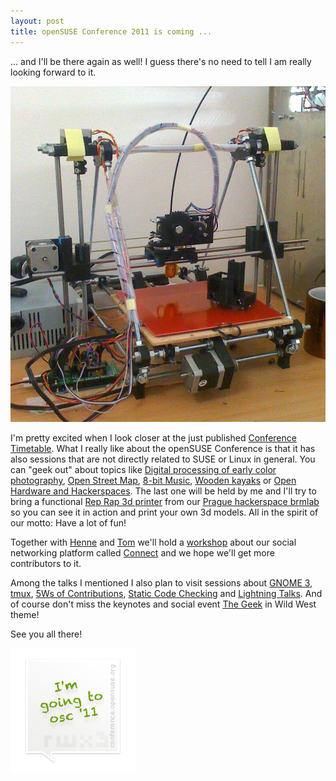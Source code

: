 ```yaml
---
layout: post
title: openSUSE Conference 2011 is coming ...
---
```


... and I'll be there again as well! I guess there's no need to tell I am really looking forward to it.

![prusa-mendel](/assets/prusa-mendel.jpg)

I'm pretty excited when I look closer at the just published [Conference Timetable](http://conference.opensuse.org/timetable). What I really like about the openSUSE Conference is that it has also sessions that are not directly related to SUSE or Linux in general. You can "geek out" about topics like [Digital processing of early color photography](http://conference.opensuse.org/indico/contributionDisplay.py?contribId=58&confId=2), [Open Street Map](http://conference.opensuse.org/indico/contributionDisplay.py?contribId=117&confId=2), [8-bit Music](http://conference.opensuse.org/indico/contributionDisplay.py?contribId=148&confId=2), [Wooden kayaks](http://conference.opensuse.org/indico/contributionDisplay.py?contribId=11&confId=2) or [Open Hardware and Hackerspaces](http://conference.opensuse.org/indico/contributionDisplay.py?contribId=24&confId=2). The last one will be held by me and I'll try to bring a functional [Rep Rap 3d printer](http://reprap.org/wiki/Prusa) from our [Prague hackerspace brmlab](http://brmlab.cz/) so you can see it in action and print your own 3d models. All in the spirit of our motto: Have a lot of fun!

Together with [Henne](http://hennevogel.de/) and [Tom](http://www.digitalflow.de/blog/) we'll hold a [workshop](http://conference.opensuse.org/indico/contributionDisplay.py?contribId=99&confId=2) about our social networking platform called [Connect](http://connect.opensuse.org/) and we hope we'll get more contributors to it.

Among the talks I mentioned I also plan to visit sessions about [GNOME 3](http://conference.opensuse.org/indico/contributionDisplay.py?contribId=31&confId=2), [tmux](http://conference.opensuse.org/indico/contributionDisplay.py?contribId=3&confId=2), [5Ws of Contributions](http://conference.opensuse.org/indico/contributionDisplay.py?contribId=79&confId=2), [Static Code Checking](http://conference.opensuse.org/indico/contributionDisplay.py?contribId=64&confId=2) and [Lightning Talks](http://conference.opensuse.org/indico/contributionDisplay.py?contribId=134&confId=2). And of course don't miss the keynotes and social event [The Geek](http://conference.opensuse.org/indico/contributionDisplay.py?contribId=137&confId=2) in Wild West theme!

See you all there!

![square-badge](/assets/square-badge.png)
